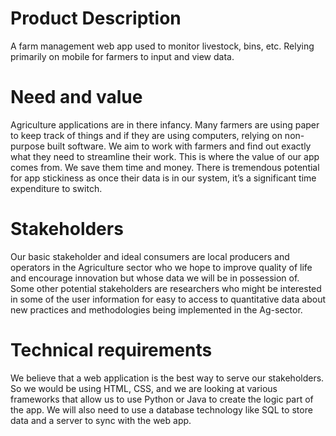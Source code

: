 # Product Description
A farm management web app used to monitor livestock, bins, etc. Relying primarily on mobile for farmers to input and view data. 

# Need and value
Agriculture applications are in there infancy. Many farmers are using paper to keep track of things and if they are using computers, relying on non-purpose built software. We aim to work with farmers and find out exactly what they need to streamline their work. This is where the value of our app comes from. We save them time and money. There is tremendous potential for app stickiness as once their data is in our system, it’s a significant time expenditure to switch. 

# Stakeholders
Our basic stakeholder and ideal consumers are local producers and operators in the Agriculture sector who we hope to improve quality of life and encourage innovation but whose data we will be in possession of. Some other potential stakeholders are researchers who might be interested in some of the user information for easy to access to quantitative data about new practices and methodologies being implemented in the Ag-sector. 

# Technical requirements
We believe that a web application is the best way to serve our stakeholders. So we would be using HTML, CSS, and we are looking at various frameworks that allow us to use Python or Java to create the logic part of the app. We will also need to use a database technology like SQL to store data and a server to sync with the web app.
